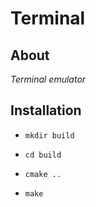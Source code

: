 # Terminal

## About

*Terminal emulator*

## Installation

- `mkdir build`

- `cd build`

- `cmake ..`

- `make`


